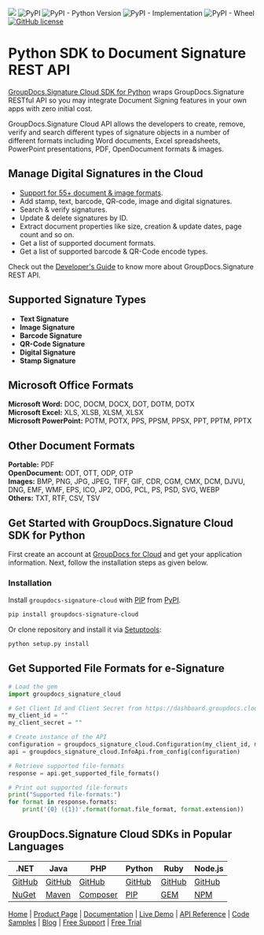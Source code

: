 ![](https://img.shields.io/badge/api-v2.0-lightgrey) ![PyPI](https://img.shields.io/pypi/v/groupdocs-signature-cloud) ![PyPI - Python Version](https://img.shields.io/pypi/pyversions/groupdocs-signature-cloud) ![PyPI - Implementation](https://img.shields.io/pypi/implementation/groupdocs-signature-cloud) ![PyPI - Wheel](https://img.shields.io/pypi/wheel/groupdocs-signature-cloud) [![GitHub license](https://img.shields.io/github/license/groupdocs-signature-cloud/groupdocs-signature-cloud-python)](https://github.com/groupdocs-signature-cloud/groupdocs-signature-cloud-python/blob/master/LICENSE)

# Python SDK to Document Signature REST API

[GroupDocs.Signature Cloud SDK for Python](https://products.groupdocs.cloud/signature/python) wraps GroupDocs.Signature RESTful API so you may integrate Document Signing features in your own apps with zero initial cost.

GroupDocs.Signature Cloud API allows the developers to create, remove, verify and search different types of signature objects in a number of different formats including Word documents, Excel spreadsheets, PowerPoint presentations, PDF, OpenDocument formats & images.

## Manage Digital Signatures in the Cloud

- [Support for 55+ document & image formats](https://docs.groupdocs.cloud/signature/supported-document-formats/).
- Add stamp, text, barcode, QR-code, image and digital signatures.
- Search & verify signatures.
- Update & delete signatures by ID.
- Extract document properties like size, creation & update dates, page count and so on.
- Get a list of supported document formats.
- Get a list of supported barcode & QR-Code encode types.

Check out the [Developer's Guide](https://docs.groupdocs.cloud/signature/developer-guide/) to know more about GroupDocs.Signature REST API.

## Supported Signature Types

- **Text Signature**
- **Image Signature**
- **Barcode Signature**
- **QR-Code Signature**
- **Digital Signature**
- **Stamp Signature**

## Microsoft Office Formats

**Microsoft Word:** DOC, DOCM, DOCX, DOT, DOTM, DOTX\
**Microsoft Excel:** XLS, XLSB, XLSM, XLSX\
**Microsoft PowerPoint:** POTM, POTX, PPS, PPSM, PPSX, PPT, PPTM, PPTX

## Other Document Formats

**Portable:** PDF\
**OpenDocument:** ODT, OTT, ODP, OTP\
**Images:** BMP, PNG, JPG, JPEG, TIFF, GIF, CDR, CGM, CMX, DCM, DJVU, DNG, EMF, WMF, EPS, ICO, JP2, ODG, PCL, PS, PSD, SVG, WEBP\
**Others:** TXT, RTF, CSV, TSV

## Get Started with GroupDocs.Signature Cloud SDK for Python

First create an account at [GroupDocs for Cloud](https://dashboard.groupdocs.cloud/) and get your application information. Next, follow the installation steps as given below.

### Installation

Install `groupdocs-signature-cloud` with [PIP](https://pypi.org/project/pip/) from [PyPI](https://pypi.org/project/groupdocs-signature-cloud/).

```sh
pip install groupdocs-signature-cloud
```

Or clone repository and install it via [Setuptools](http://pypi.python.org/pypi/setuptools):

```sh
python setup.py install
```

## Get Supported File Formats for e-Signature

```python
# Load the gem
import groupdocs_signature_cloud

# Get Client Id and Client Secret from https://dashboard.groupdocs.cloud
my_client_id = ""
my_client_secret = ""

# Create instance of the API
configuration = groupdocs_signature_cloud.Configuration(my_client_id, my_client_secret)
api = groupdocs_signature_cloud.InfoApi.from_config(configuration)

# Retrieve supported file-formats
response = api.get_supported_file_formats()

# Print out supported file-formats
print("Supported file-formats:")
for format in response.formats:
	print('{0} ({1})'.format(format.file_format, format.extension))
```

## GroupDocs.Signature Cloud SDKs in Popular Languages

| .NET | Java | PHP | Python | Ruby | Node.js |
|---|---|---|---|---|---|
| [GitHub](https://github.com/groupdocs-signature-cloud/groupdocs-signature-cloud-dotnet) | [GitHub](https://github.com/groupdocs-signature-cloud/groupdocs-signature-cloud-java) | [GitHub](https://github.com/groupdocs-signature-cloud/groupdocs-signature-cloud-php) | [GitHub](https://github.com/groupdocs-signature-cloud/groupdocs-signature-cloud-python) | [GitHub](https://github.com/groupdocs-signature-cloud/groupdocs-signature-cloud-ruby)  | [GitHub](https://github.com/groupdocs-signature-cloud/groupdocs-signature-cloud-node) |
| [NuGet](https://www.nuget.org/packages/GroupDocs.Signature-Cloud/) | [Maven](https://repository.groupdocs.cloud/webapp/#/artifacts/browse/tree/General/repo/com/groupdocs/groupdocs-signature-cloud) | [Composer](https://packagist.org/packages/groupdocscloud/groupdocs-signature-cloud) | [PIP](https://pypi.org/project/groupdocs-signature-cloud/) | [GEM](https://rubygems.org/gems/groupdocs_signature_cloud)  | [NPM](https://www.npmjs.com/package/groupdocs-signature-cloud) |

[Home](https://www.groupdocs.cloud/) | [Product Page](https://products.groupdocs.cloud/signature/python) | [Documentation](https://docs.groupdocs.cloud/signature/) | [Live Demo](https://products.groupdocs.app/signature/total) | [API Reference](https://apireference.groupdocs.cloud/signature/) | [Code Samples](https://github.com/groupdocs-signature-cloud/groupdocs-signature-cloud-python-samples) | [Blog](https://blog.groupdocs.cloud/category/signature/) | [Free Support](https://forum.groupdocs.cloud/c/signature) | [Free Trial](https://dashboard.groupdocs.cloud)
